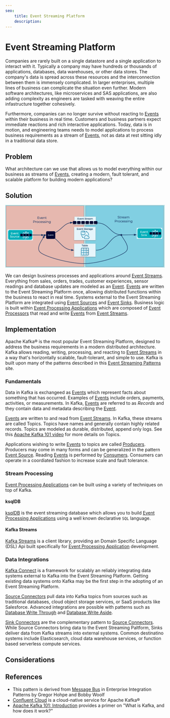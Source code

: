 ```yaml
---
seo:
	title: Event Streaming Platform
	description:
---
```


# Event Streaming Platform
Companies are rarely built on a single datastore and a single application to interact with it. Typically a company may have hundreds or thousands of applications, databases, data warehouses, or other data stores. The company's data is spread across these resources and the interconnection between them is immensely complicated. In larger enterprises, multiple lines of business can complicate the situation even further. Modern software architectures, like microservices and SAS applications, are also adding complexity as engineers are tasked with weaving the entire infastructure together cohesively.

Furthermore, companies can no longer survive without reacting to [Events](../event/event.md) within their business in real time. Customers and business partners expect immediate reactions and rich interactive applications. Today, data is in motion, and engineering teams needs to model applications to process business requirements as a stream of [Events](../event/event.md), not as data at rest sitting idly in a traditional data store.

## Problem
What architecture can we use that allows us to model everything within our business as streams of [Events](../event/event.md), creating a modern, fault tolerant, and scalable platform for building modern applications?

## Solution
![event streaming platform](../img/event-streaming-platform.png)

We can design business processes and applications around [Event Streams](../event-stream/event-stream.md). Everything from sales, orders, trades, customer experiences, sensor readings and database updates are modeled as an [Event](../event/event.md). [Events](../event/event.md) are written to the Event Streaming Platform once, allowing distributed functions within the business to react in real time. Systems external to the Event Streaming Platform are integrated using [Event Sources](../event-source/event-source.md) and [Event Sinks](../event-sink/event-sink.md). Business logic is built within [Event Processing Applications](../event-processing/event-processing-application.md) which are composed of [Event Processors](../event-processing/event-processor.md) that read and write [Events](../event/even.md) from [Event Streams](../event-stream/event-stream.md).

## Implementation

Apache Kafka® is the most popular Event Streaming Platform, designed to address the business requirements in a modern distributed architecture. Kafka allows reading, writing, processing, and reacting to [Event Streams](../event-stream/event-stream.md) in a way that's horizontally scalable, fault-tolerant, and simple to use. Kafka is built upon many of the patterns described in this [Event Streaming Patterns](../index.md) site.

### Fundamentals
Data in Kafka is exchangeed as [Events](../event/event.md) which represent facts about something that has occurred. Examples of [Events](../event/event.md) include orders, payments, activities, or measurements. In Kafka, [Events](../event/event.md) are referred to as _Records_ and they contain data and metadata describing the [Event](../event/event.md).

[Events](../event/event.md) are written to and read from [Event Streams](../event-stream/event-stream.md). In Kafka, these streams are called Topics. Topics have names and generally contain highly related records. Topics are modeled as durable, distributed, append only logs. See this [Apache Kafka 101 video](https://www.youtube.com/watch?v=kj9JH3ZdsBQ) for more details on Topics.

Applications wishing to write [Events](../event/event.md) to topics are called [Producers](https://docs.confluent.io/platform/current/clients/producer.html). Producers may come in many forms and can be generalized in the pattern [Event Source](../event-source/event-source.md). Reading [Events](../event/event.md) is performed by [Consumers](https://docs.confluent.io/platform/current/clients/consumer.html). Consumers can operate in a coordiated fashion to increase scale and fault tolerance.

### Stream Processing
[Event Processing Applications](../event-processing/event-processing-application.md) can be built using a variety of techniques on top of Kafka. 

#### ksqlDB
[ksqlDB](https://ksqldb.io) is the event streaming database which allows you to build [Event Processing Applications](../event-processing/event-processing-application.md) using a well known declarative `SQL` language.

#### Kafka Streams
[Kafka Streams](https://kafka.apache.org/documentation/streams/) is a client library, providing an Domain Specific Language (DSL) Api built specifically for [Event Processing Application](../event-processing/event-processing-application.md) development.

### Data Integrations 

[Kafka Connect](https://docs.confluent.io/platform/current/connect/index.html) is a framework for scalably an reliably integrating data systems external to Kafka into the Event Streaming Platform. Getting existing data systems onto Kafka may be the first step in the adopting of an Event Streaming Platform.

[Source Connectors](../event-source/event-source-connector.md) pull data into Kafka topics from sources such as traditional databases, cloud object storage services, or SaaS products like Salesforce. Advanced integrations are possible with patterns such as [Database Write Through](../event-source/database-write-through.md) and [Database Write Aside](../event-source/database-write-aside.md).

[Sink Connectors](../event-sink/event-sink-connector.md) are the complementary pattern to [Source Connectors](../event-source/event-source.md). While Source Connectors bring data to the Event Streaming Paltform, Sinks deliver data from Kafka streams into external systems. Common destinatino systems include Elasticsearch, cloud data warehouse services, or function based serverless compute services.

## Considerations 

## References
* This pattern is derived from [Message Bus](https://www.enterpriseintegrationpatterns.com/patterns/messaging/MessageBus.html) in Enterprise Integration Patterns by Gregor Hohpe and Bobby Woolf
* [Confluent Cloud](https://www.confluent.io/confluent-cloud/) is a cloud-native service for Apache Kafka®
* [Apache Kafka 101: Introduction](https://www.youtube.com/watch?v=qu96DFXtbG4) provides a primer on "What is Kafka, and how does it work?"
